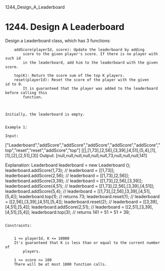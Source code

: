 1244_Design_A_Leaderboard
# 1244. Design A Leaderboard

Design a Leaderboard class, which has 3 functions:

    
        addScore(playerId, score): Update the leaderboard by adding
            score to the given player's score. If there is no player with such id
            in the leaderboard, add him to the leaderboard with the given score.
        
        top(K): Return the score sum of the top K players.
        reset(playerId): Reset the score of the player with the given id to 0.
            It is guaranteed that the player was added to the leaderboard before calling this
            function.
        
    

    Initially, the leaderboard is empty.

     
    Example 1:

    Input: 
["Leaderboard","addScore","addScore","addScore","addScore","addScore","top","reset","reset","addScore","top"]
[[],[1,73],[2,56],[3,39],[4,51],[5,4],[1],[1],[2],[2,51],[3]]
Output: 
[null,null,null,null,null,null,73,null,null,null,141]

Explanation: 
Leaderboard leaderboard = new Leaderboard ();
leaderboard.addScore(1,73);   // leaderboard = [[1,73]];
leaderboard.addScore(2,56);   // leaderboard = [[1,73],[2,56]];
leaderboard.addScore(3,39);   // leaderboard = [[1,73],[2,56],[3,39]];
leaderboard.addScore(4,51);   // leaderboard = [[1,73],[2,56],[3,39],[4,51]];
leaderboard.addScore(5,4);    // leaderboard = [[1,73],[2,56],[3,39],[4,51],[5,4]];
leaderboard.top(1);           // returns 73;
leaderboard.reset(1);         // leaderboard = [[2,56],[3,39],[4,51],[5,4]];
leaderboard.reset(2);         // leaderboard = [[3,39],[4,51],[5,4]];
leaderboard.addScore(2,51);   // leaderboard = [[2,51],[3,39],[4,51],[5,4]];
leaderboard.top(3);           // returns 141 = 51 + 51 + 39;

     
    Constraints:

    
        1 <= playerId, K <= 10000
        It's guaranteed that K is less than or equal to the current number of
            players.
        
        1 <= score <= 100
        There will be at most 1000 function calls.